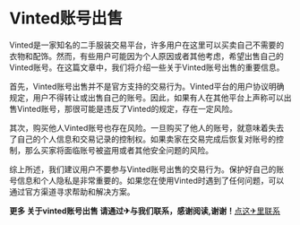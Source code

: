 # Vinted账号出售

Vinted是一家知名的二手服装交易平台，许多用户在这里可以买卖自己不需要的衣物和配饰。然而，有些用户可能因为个人原因或者其他考虑，希望出售自己的Vinted账号。在这篇文章中，我们将介绍一些关于Vinted账号出售的重要信息。

首先，Vinted账号出售并不是官方支持的交易行为。Vinted平台的用户协议明确规定，用户不得转让或出售自己的账号。因此，如果有人在其他平台上声称可以出售Vinted账号，那很可能是违反了Vinted的规定，存在一定风险。

其次，购买他人Vinted账号也存在风险。一旦购买了他人的账号，就意味着失去了自己的个人信息和交易记录的控制权。如果卖家在交易完成后恢复对账号的控制，那么买家将面临账号被盗用或者其他安全问题的风险。

综上所述，我们建议用户不要参与Vinted账号出售的交易行为。保护好自己的账号信息和个人隐私是非常重要的。如果您在使用Vinted时遇到了任何问题，可以通过官方渠道寻求帮助和解决方案。

**更多 关于vinted账号出售 请通过✈与我们联系，感谢阅读,谢谢！**[点这✈里联系](https://w.k02.cc)